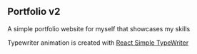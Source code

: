 ## Portfolio v2

A simple portfolio website for myself that showcases my skills

Typewriter animation is created with [React Simple TypeWriter](https://react-simple-typewriter.vercel.app/?path=/story/introduction--page)

